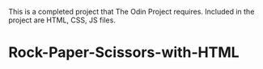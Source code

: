 This is a completed project that The Odin Project requires. Included in the project are HTML, CSS, JS files.


# Rock-Paper-Scissors-with-HTML
